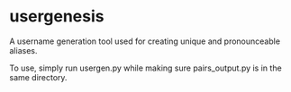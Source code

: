 # usergenesis
A username generation tool used for creating unique and pronounceable aliases.

To use, simply run usergen.py while making sure pairs_output.py is in the same directory.
